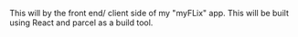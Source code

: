 This will by the front end/ client side of my "myFLix" app.
This will be built using React and parcel as a build tool.
